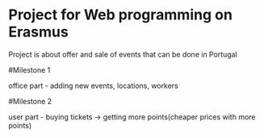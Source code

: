 # Project for Web programming on Erasmus
Project is about offer and sale of events that can be done in Portugal

#Milestone 1

office part - adding new events, locations, workers

#Milestone 2

user part - buying tickets -> getting more points(cheaper prices with more points)
